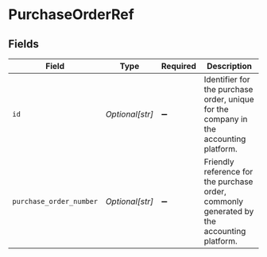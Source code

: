 # PurchaseOrderRef


## Fields

| Field                                                                                     | Type                                                                                      | Required                                                                                  | Description                                                                               |
| ----------------------------------------------------------------------------------------- | ----------------------------------------------------------------------------------------- | ----------------------------------------------------------------------------------------- | ----------------------------------------------------------------------------------------- |
| `id`                                                                                      | *Optional[str]*                                                                           | :heavy_minus_sign:                                                                        | Identifier for the purchase order, unique for the company in the accounting platform.     |
| `purchase_order_number`                                                                   | *Optional[str]*                                                                           | :heavy_minus_sign:                                                                        | Friendly reference for the purchase order, commonly generated by the accounting platform. |